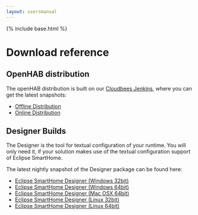 ```yaml
---
layout: usersmanual
---
```


{% include base.html %}

# Download reference

## OpenHAB distribution

The openHAB distribution is built on our [Cloudbees Jenkins](https://openhab.ci.cloudbees.com/), where you can get the latest snapshots:

 - [Offline Distribution](https://openhab.ci.cloudbees.com/job/openHAB-Distribution/lastSuccessfulBuild/artifact/distributions/openhab-offline/target/openhab-offline-2.0.0-SNAPSHOT.zip)
 - [Online Distribution](https://openhab.ci.cloudbees.com/job/openHAB-Distribution/lastSuccessfulBuild/artifact/distributions/openhab-online/target/openhab-online-2.0.0-SNAPSHOT.zip)

## Designer Builds

The Designer is the tool for textual configuration of your runtime. You will only need it, if your solution makes use of the textual configuration support of Eclipse SmartHome.

The latest nightly snapshot of the Designer package can be found here:

 - [Eclipse SmartHome Designer (Windows 32bit)](http://eclipse.org/downloads/download.php?file=/smarthome/nightly-snapshots/eclipsesmarthome-incubation-0.8.0-SNAPSHOT-designer-win.zip)
 - [Eclipse SmartHome Designer (Windows 64bit)](http://eclipse.org/downloads/download.php?file=/smarthome/nightly-snapshots/eclipsesmarthome-incubation-0.8.0-SNAPSHOT-designer-win64.zip)
 - [Eclipse SmartHome Designer (Mac OSX 64bit)](http://eclipse.org/downloads/download.php?file=/smarthome/nightly-snapshots/eclipsesmarthome-incubation-0.8.0-SNAPSHOT-designer-macosx64.zip)
 - [Eclipse SmartHome Designer (Linux 32bit)](http://eclipse.org/downloads/download.php?file=/smarthome/nightly-snapshots/eclipsesmarthome-incubation-0.8.0-SNAPSHOT-designer-linux.zip)
 - [Eclipse SmartHome Designer (Linux 64bit)](http://eclipse.org/downloads/download.php?file=/smarthome/nightly-snapshots/eclipsesmarthome-incubation-0.8.0-SNAPSHOT-designer-linux64.zip)

